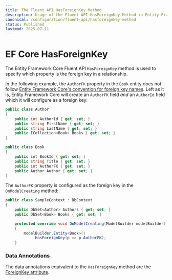 ```yaml
---
title: The Fluent API HasForeignKey Method
description: Usage of the Fluent API HasForeignKey Method in Entity Framework Core
canonical: /configuration/fluent-api/hasforeignkey-method
status: Published
lastmod: 2025-07-11
---
```


# EF Core HasForeignKey

The Entity Framework Core Fluent API `HasForeignKey` method is used to specify which property is the foreign key in a relationship. 

In the following example, the `AuthorFK` property in the `Book` entity does not follow [Entity Framework Core's convention for foreign key names](/conventions#foreign-key). Left as it is, Entity Framework Core will create an `AuthorFK` field *and* an `AuthorId` field which it will configure as a foreign key:

```csharp
public class Author
{
    public int AuthorId { get; set; }
    public string FirstName { get; set; }
    public string LastName { get; set; }
    public ICollection<Book> Books { get; set; }
}

public class Book
{
    public int BookId { get; set; }
    public string Title { get; set; }
    public int AuthorFK { get; set; }
    public Author Author { get; set; }
}
```
The `AuthorFK` property is configured as the foreign key in the `OnModelCreating` method:
```csharp
public class SampleContext : DbContext
{
    public DbSet<Author> Authors { get; set; }
    public DbSet<Book> Books { get; set; }

    protected override void OnModelCreating(ModelBuilder modelBuilder)
    {
        modelBuilder.Entity<Book>()
            .HasForeignKey(p => p.AuthorFK);
    }

```

### Data Annotations
The data annotations equivalent to the `HasForeignKey` method are the [ForeignKey attribute](/configuration/data-annotation-attributes/foreignkey-attribute).
